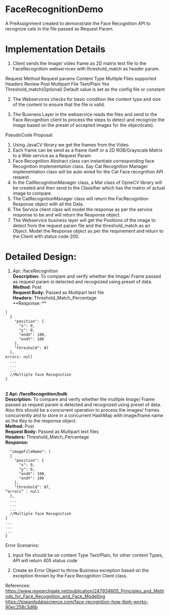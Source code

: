 # FaceRecognitionDemo
A PreAssignment created to demonstrate the Face Recognition API to recognize cats in the file passed as Request Param.

# Implementation Details

1.	Client sends the Image/ video frame as 2D matrix text file to the FaceRecognition webservices with threshold_match as header param.

Request Method	Request params	Content Type	Multiple Files supported	Headers	Review
Post	Multipart File	Text/Plain	Yes	Threshold_match(Optional)
Default value is set as the config file or constant	

2.	The Webservices checks for basic condition like content type and size of the content to ensure that the file is valid.

3.	The Business Layer in the webservice reads the files and send to the Face Recognition client to process the steps to detect and recognize the image based on the preset of accepted images for the object(cats).

PseudoCode Proposal:
1.	Using JavaCV library we get the frames from the Video.
2.	Each frame can be send as a frame itself or a 2D RGB/Grayscale Matrix to a Web service as a Request Param
3.	Face  Recognition Abstract class can instantiate corresponding face Recognition implementation class. Say Cat Recognition Manager implementation class will be auto wired for the Cat Face recognition API request.
4.	In the CatRecognitionManager class, a Mat class of OpneCV library will be created and then send to the Classifier which has the matrix of actual image to compare.
5.	The CatRecognitionManager class will return the FacRecognition Response object with all the Data.
6.	The Service client class will model the response as per the service response to be and will return the Response object.
7.	The Webservice business layer will get the Positions of the image to detect from the request param file and the threshold_match as an Object. Model the Response object as per the requirement and return to the Client with status code 200.
 
# Detailed Design:<br />
 1.	Api: /faceRecognition  <br />
**Description:** To compare and verify whether the Image/ Frame passed as request param is detected and recognized using preset of data.
<br />**Method**: Post
<br />**Request Body:** Passed as Multipart text file 
<br />**Headers:** Threshold_Match_Percentage
<br />**Response: **
```
[
  {
    "position": {
      "x": 0,
      "y": 0,
      "endX": 100,
      "endY": 100
    },
    "threshold": 87
  },
errors: null
  ...
  ...
  ...
  //Multiple face Recognition
]
```

<br />**2	Api: /faceRecognition/bulk**
<br />**Description:** To compare and verify whether the multiple Image/ Frame passed as request param is detected and recognized using preset of data.
Also this should be a concurrent operation to process the images/ frames concurrently and to store in a concurrent HashMap with image/frame name as the Key to the response object.
<br />**Method:** Post
<br />**Request Body:** Passed as Multipart text files
<br />**Headers:** Threshold_Match_Percentage
<br />**Response:** 
```{
  "imageFileName": [
  {
    "position": {
      "x": 0,
      "y": 0,
      "endX": 100,
      "endY": 100
    },
    "threshold": 87,
“errors” : null
  },
  ...
  ...
  ...
  //Multiple face Recognition
]
...
...
...
}
```

Error Scenarios:
1.	Input file should be on content Type Text/Plain, for other content Types, API will return 405 status code

2.	Create an Error Object to throw Business exception based on the exception thrown by the Face Recognition Client class.

References:
https://www.researchgate.net/publication/247934605_Principles_and_Methods_for_Face_Recognition_and_Face_Modelling
https://towardsdatascience.com/face-recognition-how-lbph-works-90ec258c3d6b

